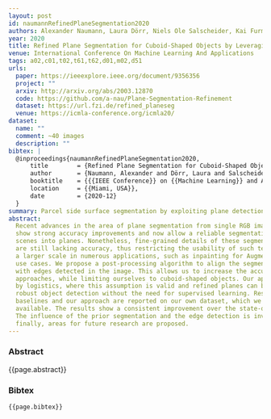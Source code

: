 ```yaml
---
layout: post
id: naumannRefinedPlaneSegmentation2020
authors: Alexander Naumann, Laura Dörr, Niels Ole Salscheider, Kai Furmans
year: 2020
title: Refined Plane Segmentation for Cuboid-Shaped Objects by Leveraging Edge Detection
venue: International Conference On Machine Learning And Applications
tags: a02,c01,t02,t61,t62,d01,m02,d51
urls:
  paper: https://ieeexplore.ieee.org/document/9356356
  project: ""
  arxiv: http://arxiv.org/abs/2003.12870
  code: https://github.com/a-nau/Plane-Segmentation-Refinement
  dataset: https://url.fzi.de/refined_planeseg
  venue: https://icmla-conference.org/icmla20/
dataset:
  name: ""
  comment: ~40 images
  description: ""
bibtex: |
  @inproceedings{naumannRefinedPlaneSegmentation2020,
      title        = {Refined Plane Segmentation for Cuboid-Shaped Objects by Leveraging Edge Detection},
      author       = {Naumann, Alexander and Dörr, Laura and Salscheider, Niels Ole and Furmans, Kai},
      booktitle    = {{{IEEE Conference}} on {{Machine Learning}} and Applications ({{ICMLA}})},
      location     = {{Miami, USA}},
      date         = {2020-12}
  }
summary: Parcel side surface segmentation by exploiting plane detection
abstract:
  Recent advances in the area of plane segmentation from single RGB images
  show strong accuracy improvements and now allow a reliable segmentation of indoor
  scenes into planes. Nonetheless, fine-grained details of these segmentation masks
  are still lacking accuracy, thus restricting the usability of such techniques on
  a larger scale in numerous applications, such as inpainting for Augmented Reality
  use cases. We propose a post-processing algorithm to align the segmented plane masks
  with edges detected in the image. This allows us to increase the accuracy of state-of-the-art
  approaches, while limiting ourselves to cuboid-shaped objects. Our approach is motivated
  by logistics, where this assumption is valid and refined planes can be used to perform
  robust object detection without the need for supervised learning. Results for two
  baselines and our approach are reported on our own dataset, which we made publicly
  available. The results show a consistent improvement over the state-of-the-art.
  The influence of the prior segmentation and the edge detection is investigated and
  finally, areas for future research are proposed.
---
```


### Abstract

{{page.abstract}}

### Bibtex

```
{{page.bibtex}}
```
